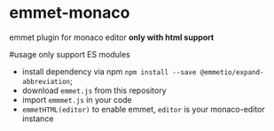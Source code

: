 # emmet-monaco
emmet plugin for monaco editor
**only with html support**

#usage
only support ES modules

- install dependency via npm `npm install --save @emmetio/expand-abbreviation`;
- download `emmet.js` from this repository
- import `emmmet.js` in your code
- `emmetHTML(editor)` to enable emmet, `editor` is your monaco-editor instance
